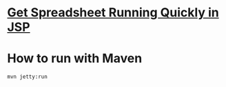 # [Get Spreadsheet Running Quickly in JSP](https://www.zkoss.org/wiki/ZK%20Spreadsheet%20Essentials/Using%20Spreadsheet%20in%20JSP/Get%20Spreadsheet%20Running%20Quickly%20in%20JSP)

# How to run with Maven
`mvn jetty:run`
